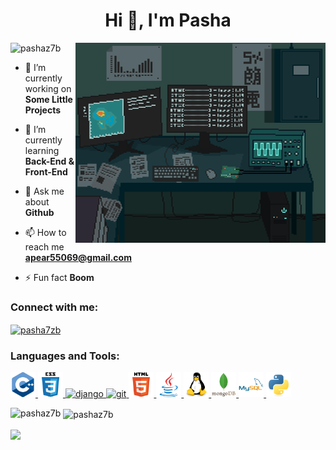 <h1 align="center">Hi 👋, I'm Pasha</h1>
<img align="right" alt="Coding" width="400" src="https://github.com/pashaz7b/pashaz7b/blob/main/CodingPixelArt.gif">
<p align="left"> <img src="https://komarev.com/ghpvc/?username=pashaz7b&label=Profile%20views&color=0e75b6&style=flat" alt="pashaz7b" /> </p>

- 🔭 I’m currently working on **Some Little Projects**

- 🌱 I’m currently learning **Back-End & Front-End**

- 💬 Ask me about **Github**

- 📫 How to reach me **apear55069@gmail.com**

- ⚡ Fun fact **Boom**

<h3 align="left">Connect with me:</h3>
<p align="left">
<a href="https://instagram.com/pashaz7b" target="blank"><img align="center" src="https://raw.githubusercontent.com/rahuldkjain/github-profile-readme-generator/master/src/images/icons/Social/instagram.svg" alt="pasha7zb" height="30" width="40" /></a>
</p>

<h3 align="left">Languages and Tools:</h3>
<p align="left"> <a href="https://www.w3schools.com/cpp/" target="_blank" rel="noreferrer"> <img src="https://raw.githubusercontent.com/devicons/devicon/master/icons/cplusplus/cplusplus-original.svg" alt="cplusplus" width="40" height="40"/> </a> <a href="https://www.w3schools.com/css/" target="_blank" rel="noreferrer"> <img src="https://raw.githubusercontent.com/devicons/devicon/master/icons/css3/css3-original-wordmark.svg" alt="css3" width="40" height="40"/> </a> <a href="https://www.djangoproject.com/" target="_blank" rel="noreferrer"> <img src="https://cdn.worldvectorlogo.com/logos/django.svg" alt="django" width="40" height="40"/> </a> <a href="https://git-scm.com/" target="_blank" rel="noreferrer"> <img src="https://www.vectorlogo.zone/logos/git-scm/git-scm-icon.svg" alt="git" width="40" height="40"/> </a> <a href="https://www.w3.org/html/" target="_blank" rel="noreferrer"> <img src="https://raw.githubusercontent.com/devicons/devicon/master/icons/html5/html5-original-wordmark.svg" alt="html5" width="40" height="40"/> </a> <a href="https://www.java.com" target="_blank" rel="noreferrer"> <img src="https://raw.githubusercontent.com/devicons/devicon/master/icons/java/java-original.svg" alt="java" width="40" height="40"/> </a> <a href="https://www.linux.org/" target="_blank" rel="noreferrer"> <img src="https://raw.githubusercontent.com/devicons/devicon/master/icons/linux/linux-original.svg" alt="linux" width="40" height="40"/> </a> <a href="https://www.mongodb.com/" target="_blank" rel="noreferrer"> <img src="https://raw.githubusercontent.com/devicons/devicon/master/icons/mongodb/mongodb-original-wordmark.svg" alt="mongodb" width="40" height="40"/> </a> <a href="https://www.mysql.com/" target="_blank" rel="noreferrer"> <img src="https://raw.githubusercontent.com/devicons/devicon/master/icons/mysql/mysql-original-wordmark.svg" alt="mysql" width="40" height="40"/> </a> <a href="https://www.python.org" target="_blank" rel="noreferrer"> <img src="https://raw.githubusercontent.com/devicons/devicon/master/icons/python/python-original.svg" alt="python" width="40" height="40"/> </a> </p>

<p><img align="left" src="https://github-readme-stats.vercel.app/api/top-langs?username=pashaz7b&theme=dark&background=000000&show_icons=true&locale=en&layout=compact" alt="pashaz7b" /></p>

<p>&nbsp;<img align="center" src="https://github-readme-stats.vercel.app/api?username=pashaz7b&theme=dark&background=000000&show_icons=true&locale=en" alt="pashaz7b" /></p>

<p><img align="center" src="https://github-readme-streak-stats.herokuapp.com/?user=pashaz7b&theme=dark&background=000000 alt="pashaz7b"/></p>


